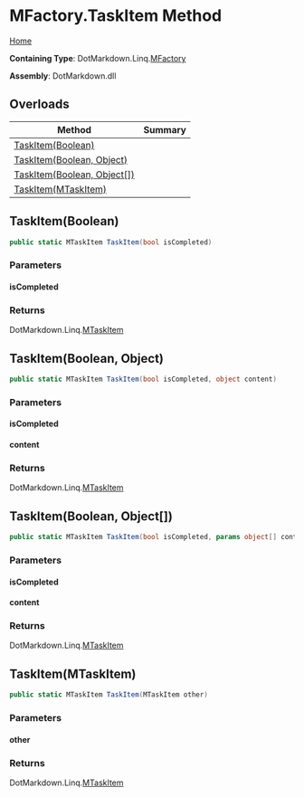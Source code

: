 <a name="_top"></a>

# MFactory\.TaskItem Method

[Home](../../../../README.md#_top)

**Containing Type**: DotMarkdown\.Linq\.[MFactory](../README.md#_top)

**Assembly**: DotMarkdown\.dll

## Overloads

| Method | Summary |
| ------ | ------- |
| [TaskItem(Boolean)](#DotMarkdown_Linq_MFactory_TaskItem_System_Boolean_) | |
| [TaskItem(Boolean, Object)](#DotMarkdown_Linq_MFactory_TaskItem_System_Boolean_System_Object_) | |
| [TaskItem(Boolean, Object\[\])](#DotMarkdown_Linq_MFactory_TaskItem_System_Boolean_System_Object___) | |
| [TaskItem(MTaskItem)](#DotMarkdown_Linq_MFactory_TaskItem_DotMarkdown_Linq_MTaskItem_) | |

## TaskItem\(Boolean\) <a name="DotMarkdown_Linq_MFactory_TaskItem_System_Boolean_"></a>

```csharp
public static MTaskItem TaskItem(bool isCompleted)
```

### Parameters

#### isCompleted

### Returns

DotMarkdown\.Linq\.[MTaskItem](../../MTaskItem/README.md#_top)

## TaskItem\(Boolean, Object\) <a name="DotMarkdown_Linq_MFactory_TaskItem_System_Boolean_System_Object_"></a>

```csharp
public static MTaskItem TaskItem(bool isCompleted, object content)
```

### Parameters

#### isCompleted

#### content

### Returns

DotMarkdown\.Linq\.[MTaskItem](../../MTaskItem/README.md#_top)

## TaskItem\(Boolean, Object\[\]\) <a name="DotMarkdown_Linq_MFactory_TaskItem_System_Boolean_System_Object___"></a>

```csharp
public static MTaskItem TaskItem(bool isCompleted, params object[] content)
```

### Parameters

#### isCompleted

#### content

### Returns

DotMarkdown\.Linq\.[MTaskItem](../../MTaskItem/README.md#_top)

## TaskItem\(MTaskItem\) <a name="DotMarkdown_Linq_MFactory_TaskItem_DotMarkdown_Linq_MTaskItem_"></a>

```csharp
public static MTaskItem TaskItem(MTaskItem other)
```

### Parameters

#### other

### Returns

DotMarkdown\.Linq\.[MTaskItem](../../MTaskItem/README.md#_top)


